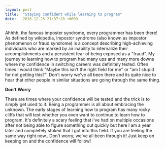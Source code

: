```yaml
---
layout: post
title:  "Staying confident while learning to program"
date:   2016-12-26 21:37:20 +0000
---
```



Ahhhh, the famous imposter syndrome, every programmer has been there! As defined by wikipedia, Impostor syndrome (also known as impostor phenomenon or fraud syndrome) is a concept describing high-achieving individuals who are marked by an inability to internalize their accomplishments and a persistent fear of being exposed as a "fraud". My journey to learning how to program had many ups and many more downs where my confidence in switching careers was definitely tested. Often times I would think "Maybe this isn't the right field for me" or "am I stupid for not getting this?". Don't worry we've all been there and its quite nice to hear that other people in similar situations are going through the same thing.

**Don't Worry**

There are times where your confidence will be tested and the trick is to simply get used to it. Being a programmer is all about embracing the unknown. The early stages of learning how to program has many rocky cliffs that will test whether you even want to continue to learn how to program. It's definitely a scary feeling that i've had on multiple occasions after not being able to figure something out quickly but here I am a year later and completely stoked that I got into this field. If you are feeling the same way right now.. Don't worry, we've all been through it! Just keep on keeping on and the confidence will follow!
